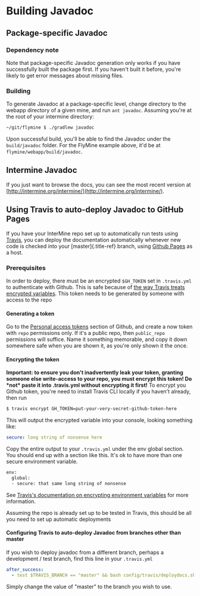 # Building Javadoc

## Package-specific Javadoc

### Dependency note

Note that package-specific Javadoc generation only works if you have successfully built the package first. If you haven't built it before, you're likely to get error messages about missing files.

### Building

To generate Javadoc at a package-specific level, change directory to the webapp directory of a given mine, and run `ant javadoc`. Assuming you're at the root of your intermine directory:

```bash
~/git/flymine $ ./gradlew javadoc
```

Upon successful build, you'll be able to find the Javadoc under the `build/javadoc` folder. For the FlyMine example above, it'd be at `flymine/webapp/build/javadoc`.

## Intermine Javadoc

If you just want to browse the docs, you can see the most recent version at [http://intermine.org/intermine/](http://intermine.org/intermine/).

## Using Travis to auto-deploy Javadoc to GitHub Pages

If you have your InterMine repo set up to automatically run tests using [Travis](https://travis-ci.org), you can deploy the documentation automatically whenever new code is checked into your \[master\]{.title-ref} branch, using [Github Pages](https://pages.github.com/) as a host.

### Prerequisites

In order to deploy, there must be an encrypted `$GH_TOKEN` set in `.travis.yml` to authenticate with Github. This is safe because of [the way Travis treats encrypted variables](https://docs.travis-ci.com/user/environment-variables#defining-encrypted-variables-in-travisyml). This token needs to be generated by someone with access to the repo

#### Generating a token

Go to the [Personal access tokens](https://github.com/settings/tokens/new) section of Github, and create a now token with `repo` permissions only. If it's a public repo, then `public_repo` permissions will suffice. Name it something memorable, and copy it down somewhere safe when you are shown it, as you're only shown it the once.

#### Encrypting the token

**Important: to ensure you don't inadvertently leak your token, granting someone else write-access to your repo, you must encrypt this token! Do \*not\* paste it into .travis.yml without encrypting it first!** To encrypt you Github token, you're need to install Travis CLI locally if you haven't already, then run

```bash
$ travis encrypt GH_TOKEN=put-your-very-secret-github-token-here
```

This will output the encrypted variable into your console, looking something like:

```yaml
secure: long string of nonsense here
```

Copy the entire output to your `.travis.yml` under the env global section. You should end up with a section like this. It's ok to have more than one secure environment variable.

```bash
env:
  global:
  - secure: that same long string of nonsense
```

See [Travis's documentation on encrypting environment variables](https://docs.travis-ci.com/user/encryption-keys/) for more information.

Assuming the repo is already set up to be tested in Travis, this should be all you need to set up automatic deployments

#### Configuring Travis to auto-deploy Javadoc from branches other than master

If you wish to deploy javadoc from a different branch, perhaps a development / test branch, find this line in your `.travis.yml`

```yaml
after_success:
  - test $TRAVIS_BRANCH == "master" && bash config/travis/deploydocs.sh
```

Simply change the value of "master" to the branch you wish to use.


